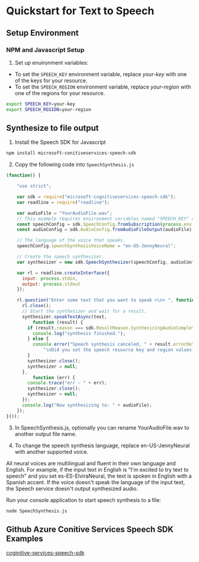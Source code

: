 # Quickstart for Text to Speech

## Setup Environment

### NPM and Javascript Setup

1. Set up enuironment variables:

* To set the `SPEECH_KEY` environment variable, replace _your-key_ with one of the keys for your resource.
* To set the `SPEECH_REGION` environment variable, replace _your-region_ with one of the regions for your resource.

```bash
export SPEECH_KEY=your-key
export SPEECH_REGION=your-region
```


## Synthesize to file output

1. Install the Speech SDK for Javascript

```bash
npm install microsoft-conitiveservices-speech-sdk
```

2. Copy the following code into `SpeechSynthesis.js`

```js
(function() {

    "use strict";

    var sdk = require("microsoft-cognitiveservices-speech-sdk");
    var readline = require("readline");

    var audioFile = "YourAudioFile.wav";
    // This example requires environment variables named "SPEECH_KEY" and "SPEECH_REGION"
    const speechConfig = sdk.SpeechConfig.fromSubscription(process.env.SPEECH_KEY, process.env.SPEECH_REGION);
    const audioConfig = sdk.AudioConfig.fromAudioFileOutput(audioFile);

    // The language of the voice that speaks.
    speechConfig.speechSynthesisVoiceName = "en-US-JennyNeural"; 

    // Create the speech synthesizer.
    var synthesizer = new sdk.SpeechSynthesizer(speechConfig, audioConfig);

    var rl = readline.createInterface({
      input: process.stdin,
      output: process.stdout
    });

    rl.question("Enter some text that you want to speak >\n> ", function (text) {
      rl.close();
      // Start the synthesizer and wait for a result.
      synthesizer.speakTextAsync(text,
          function (result) {
        if (result.reason === sdk.ResultReason.SynthesizingAudioCompleted) {
          console.log("synthesis finished.");
        } else {
          console.error("Speech synthesis canceled, " + result.errorDetails +
              "\nDid you set the speech resource key and region values?");
        }
        synthesizer.close();
        synthesizer = null;
      },
          function (err) {
        console.trace("err - " + err);
        synthesizer.close();
        synthesizer = null;
      });
      console.log("Now synthesizing to: " + audioFile);
    });
}());
```


3. In SpeechSynthesis.js, optionally you can rename YourAudioFile.wav to another output file name.

4. To change the speech synthesis language, replace en-US-JennyNeural with another supported voice.

All neural voices are multilingual and fluent in their own language and English. For example, if the input text in
English is "I'm excited to try text to speech" and you set es-ES-ElviraNeural, the text is spoken in English with a
Spanish accent. If the voice doesn't speak the language of the input text, the Speech service doesn't output synthesized audio.

Run your console application to start speech synthesis to a file:

```bash
node SpeechSynthesis.js
```

## Github Azure Conitive Services Speech SDK Examples

[coginitive-services-speech-sdk](https://github.com/Azure-Samples/cognitive-services-speech-sdk)



